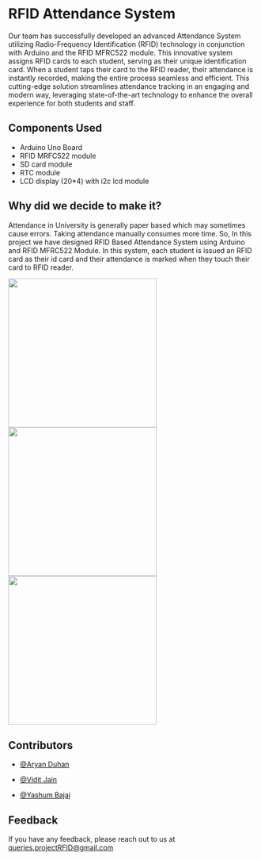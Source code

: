 
# RFID Attendance System

Our team has successfully developed an advanced Attendance System utilizing Radio-Frequency Identification (RFID) technology in conjunction with Arduino and the RFID MFRC522 module. This innovative system assigns RFID cards to each student, serving as their unique identification card. When a student taps their card to the RFID reader, their attendance is instantly recorded, making the entire process seamless and efficient. This cutting-edge solution streamlines attendance tracking in an engaging and modern way, leveraging state-of-the-art technology to enhance the overall experience for both students and staff.





## Components Used

- Arduino Uno Board
- RFID MRFC522 module
- SD card module
- RTC module
- LCD display (20*4) with i2c lcd module


## Why did we decide to make it?

Attendance in University is generally paper based which may sometimes cause errors. Taking attendance manually consumes more time. So, In this project we have designed RFID Based Attendance System using Arduino and RFID MFRC522 Module. In this system, each student is issued an RFID card as their id card and their attendance is marked when they touch their card to RFID reader.

<img src = "https://user-images.githubusercontent.com/130309685/234964475-7d81765a-4e4c-47c9-8841-0cd8dd447df2.png" width = 300 height = 300> <img src = "https://user-images.githubusercontent.com/130309685/234965281-3a5c69f2-87cd-418e-b0d9-03498c65fc43.png" width = 300 height = 300> <img src = "https://user-images.githubusercontent.com/130309685/234965832-5474db27-afe1-4cef-89d5-278347c34786.jpg" width = 300 height = 300>



## Contributors

- [@Aryan Duhan](https://www.github.com/Hit4man47)

- [@Vidit Jain](https://www.github.com/viditjain17)

- [@Yashum Bajaj](https://www.github.com/yashumbajaj253)


## Feedback

If you have any feedback, please reach out to us at queries.projectRFID@gmail.com

